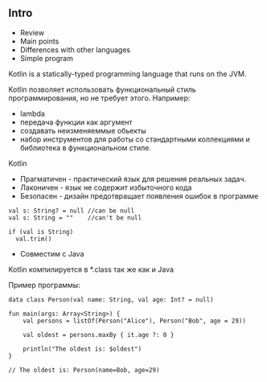 ## Intro

- Review
- Main points
- Differences with other languages 
- Simple program

Kotlin is a statically-typed programming language that runs on the JVM.

Kotlin позволяет использовать функциональный стиль программирования, но не требует этого. Например:
- lambda
- передача функции как аргумент
- создавать неизменяеммые обьекты
- набор инструментов для работы со стандартными коллекциями и библиотека в функциональном стиле.

Kotlin
- Прагматичен - практический язык для решения реальных задач.
- Лаконичен - язык не содержит избыточного кода
- Безопасен - дизайн предотвращает появления ошибок в программе
```
val s: String? = null //can be null
val s: String = ""    //can't be null
```

```
if (val is String)
  val.trim()
```
- Совместим с Java

Kotlin компилируется в *.class так же как и Java

Пример программы:

```
data class Person(val name: String, val age: Int? = null)

fun main(args: Array<String>) {
    val persons = listOf(Person("Alice"), Person("Bob", age = 29))

    val oldest = persons.maxBy { it.age ?: 0 }
    
    println("The oldest is: $oldest")
}

// The oldest is: Person(name=Bob, age=29)
```

